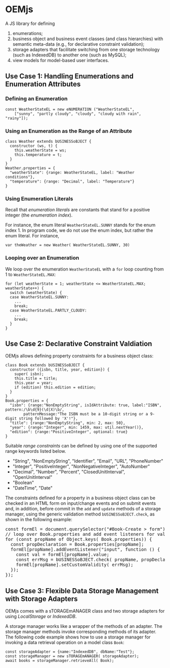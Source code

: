 # OEMjs
A JS library for defining 

1. enumerations;
2. business object and business event classes (and class hierarchies) with semantic meta-data 
   (e.g., for declarative constraint validation);
3. storage adapters that facilitate switching from one storage technology (such as IndexedDB) 
   to another one (such as MySQL);
4. view models for model-based user interfaces.

## Use Case 1: Handling Enumerations and Enumeration Attributes

### Defining an Enumeration

    const WeatherStateEL = new eNUMERATION ("WeatherStateEL", 
        ["sunny", "partly cloudy", "cloudy", "cloudy with rain", "rainy"]);

### Using an Enumeration as the Range of an Attribute

    class Weather extends bUSINESSoBJECT {
      constructor (ws, t) {
        this.weatherState = ws;
        this.temperature = t;
      }
    }
    Weather.properties = {
      "weatherState": {range: WeatherStateEL, label: "Weather conditions"},
      "temperature": {range: "Decimal", label: "Temperature"}
    }


### Using Enumeration Literals

Recall that *enumeration literals* are constants that stand for a positive integer (the *enumeration index*). 

For instance, the enum literal `WeatherStateEL.SUNNY` stands for the enum index 1. 
In program code, we do not use the enum index, but rather the enum literal. For instance, 

    var theWeather = new Weather( WeatherStateEL.SUNNY, 30)

### Looping over an Enumeration

We loop over the enumeration `WeatherStateEL` with a `for` loop counting from 1 to `WeatherStateEL.MAX`:

    for (let weatherState = 1; weatherState <= WeatherStateEL.MAX; weatherState++) {
      switch (weatherState) {
      case WeatherStateEL.SUNNY: 
        ...
        break;
      case WeatherStateEL.PARTLY_CLOUDY: 
        ...
        break;
      }
    }

## Use Case 2: Declarative Constraint Valdiation

OEMjs allows defining property constraints for a business object class:

    class Book extends bUSINESSoBJECT {
      constructor ({isbn, title, year, edition}) {
        super( isbn); 
        this.title = title;
        this.year = year;
        if (edition) this.edition = edition;
      }
    }
    Book.properties = {
      "isbn": {range:"NonEmptyString", isIdAttribute: true, label:"ISBN", pattern:/\b\d{9}(\d|X)\b/,
            patternMessage:"The ISBN must be a 10-digit string or a 9-digit string followed by 'X'!"},
      "title": {range:"NonEmptyString", min: 2, max: 50}, 
      "year": {range:"Integer", min: 1459, max: util.nextYear()},
      "edition": {range:"PositiveInteger", optional: true}
    }

Suitable *range constraints* can be defined by using one of the supported range keywords listed below.

<ul>
<li>"String", "NonEmptyString", "Identifier", "Email", "URL", "PhoneNumber"</li>
<li>"Integer", "PositiveInteger", "NonNegativeInteger", "AutoNumber"</li>
<li>"Decimal", "Number", "Percent", "ClosedUnitInterval", "OpenUnitInterval"</li>
<li>"Boolean"</li>
<li>"DateTime", "Date"</li>
</ul>
    
The constraints defined for a property in a business object class can be checked in an HTML form on input/change events 
and on submit events and, in addition, before commit in the `add` and `update` methods 
of a storage manager, using the generic validation method `bUSINESSoBJECT.check`, as shown in the following example:

<pre>
const formEl = document.querySelector("#Book-Create > form");
// loop over Book.properties and add event listeners for validation on input
for (const propName of Object.keys( Book.properties)) {
  const propDeclaration = Book.properties[propName];
  formEl[propName].addEventListener("input", function () {
    const val = formEl[propName].value;
    const errMsg = bUSINESSoBJECT.check( propName, propDeclaration, val).message;
    formEl[propName].setCustomValidity( errMsg);
  });
});
</pre>

## Use Case 3: Flexible Data Storage Management with Storage Adapters

OEMjs comes with a sTORAGEmANAGER class and two storage adapters for using *LocalStorage* or *IndexedDB*. 

A storage manager works like a wrapper of the methods of an adapter. The storage manager methods invoke corresponding methods of its adapter. The following code example shows how to use a storage manager for invoking a data retrieval operation on a model class `Book`:

    const storageAdapter = {name:"IndexedDB", dbName:"Test"};
    const storageManager = new sTORAGEmANAGER( storageAdapter);
    await books = storageManager.retrieveAll( Book); 


